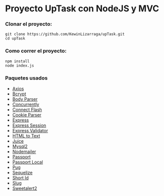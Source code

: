# Proyecto UpTask con NodeJS y MVC

### Clonar el proyecto:
```
git clone https://github.com/KewinLizarraga/upTask.git
cd upTask
```

### Como correr el proyecto:
```
npm install
node index.js
```

### Paquetes usados
+ [Axios](https://www.npmjs.com/package/axios)
+ [Bcrypt](https://www.npmjs.com/package/bcrypt)
+ [Body Parser](https://www.npmjs.com/package/body-parser)
+ [Concurrently](https://www.npmjs.com/package/concurrently)
+ [Connect Flash](https://www.npmjs.com/package/connect-flash)
+ [Cookie Parser](https://www.npmjs.com/package/cookie-parser)
+ [Express](https://www.npmjs.com/package/express)
+ [Express Session](https://www.npmjs.com/package/express-session)
+ [Express Validator](https://www.npmjs.com/package/express-validator)
+ [HTML to Text](https://www.npmjs.com/package/html-to-text)
+ [Juice](https://www.npmjs.com/package/juice)
+ [Mysql2](https://www.npmjs.com/package/mysql2)
+ [Nodemailer](https://www.npmjs.com/package/nodemailer)
+ [Passport](https://www.npmjs.com/package/passport)
+ [Passport Local](https://www.npmjs.com/package/passport-local)
+ [Pug](https://www.npmjs.com/package/pug)
+ [Sequelize](https://www.npmjs.com/package/sequelize)
+ [Short Id](https://www.npmjs.com/package/shortid)
+ [Slug](https://www.npmjs.com/package/slug)
+ [Sweetalert2](https://www.npmjs.com/package/sweetalert2)